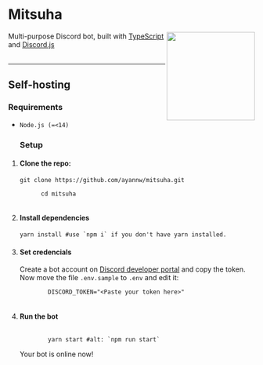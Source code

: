 <h1 id="Mitsuha">
  Mitsuha
</h1>
<img height="180px" src="https://images-wixmp-ed30a86b8c4ca887773594c2.wixmp.com/f/22f499f6-422d-40fe-b8b2-22ddf89636f2/darjnr7-c8c951b8-ac39-4ebb-9984-c0556e8be7a4.jpg/v1/fill/w_774,h_1033,q_70,strp/mitsuha_miyamizu__from_kimi_no_na_wa__by_sprimz_darjnr7-pre.jpg?token=eyJ0eXAiOiJKV1QiLCJhbGciOiJIUzI1NiJ9.eyJzdWIiOiJ1cm46YXBwOiIsImlzcyI6InVybjphcHA6Iiwib2JqIjpbW3siaGVpZ2h0IjoiPD0xMzY2IiwicGF0aCI6IlwvZlwvMjJmNDk5ZjYtNDIyZC00MGZlLWI4YjItMjJkZGY4OTYzNmYyXC9kYXJqbnI3LWM4Yzk1MWI4LWFjMzktNGViYi05OTg0LWMwNTU2ZThiZTdhNC5qcGciLCJ3aWR0aCI6Ijw9MTAyNCJ9XV0sImF1ZCI6WyJ1cm46c2VydmljZTppbWFnZS5vcGVyYXRpb25zIl19.h0pjgDEXNphW1JIg0us-ssXWQn-cYrxv-vXD_FB0lvM" align="right"/>

<div>
  Multi-purpose Discord bot, built with <a href="https://typescriptlang.org/">TypeScript</a> and <a href="https://discord.js.org/">Discord.js</a>
</div>
  <br />
<hr />

<h2 id="self-hosting">
  Self-hosting
</h2>
  <h3 id="requirements">Requirements</h3>
  <ul>
    <li><code>Node.js (=&lt;14)</code></li>
  </ul>
  <ol>
    <h3 id="setup">Setup</h3>
    <li>
      <h4>Clone the repo:</h4>
      <code>git clone https://github.com/ayannw/mitsuha.git <br />
      cd mitsuha
      </code>
    </li>
    <li>
      <h4>Install dependencies</h4>
      <code>yarn install #use `npm i` if you don't have yarn installed.</code>
    </li>
    <li>
      <h4>Set credencials</h4>
      Create a bot account on <a href="https://discord.com/developers/">Discord developer portal</a> and copy the token. Now move the file <code>.env.sample</code> to <code>.env</code> and edit it: <br />
      <code>
        DISCORD_TOKEN="&lt;Paste your token here&gt;"
      </code>
    </li>
    <li>
      <h4 id="run">Run the bot</h4>
      <code>
        yarn start #alt: `npm run start`
      </code> <br />
      Your bot is online now!
    </li>
  </ol>
